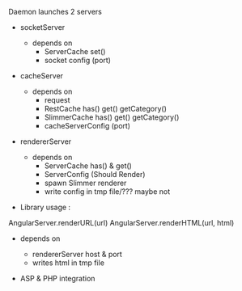 Daemon launches 2 servers

- socketServer
    - depends on
        - ServerCache set()
        - socket config (port)
    
- cacheServer
    - depends on
        - request
        - RestCache has() get() getCategory()
        - SlimmerCache has() get() getCategory()
        - cacheServerConfig (port)
    
    
- rendererServer
    - depends on
        - ServerCache  has() & get() 
        - ServerConfig (Should Render)
        - spawn Slimmer renderer
        - write config in tmp file/??? maybe not
        

- Library usage : 
 
 
 AngularServer.renderURL(url)
 AngularServer.renderHTML(url, html)
 
 - depends on
    - rendererServer host & port
    - writes html in tmp file
 
 
 - ASP & PHP integration
 <?php
 ob_start();
 
 .... rendering
 http://elephant.io/
 $html = ob_get_content();
 
 then open a socket to the rendererServer with a uuid
 
 socket.emit('render', $uuid, $url, $html);
 socket.on('rendered_'.$uuid, function($html) {
 
 });